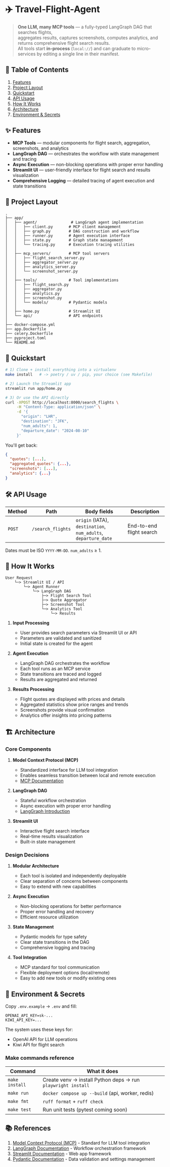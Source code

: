# ✈️  Travel-Flight-Agent

> **One LLM, many MCP tools** — a fully-typed LangGraph DAG that searches flights,  
> aggregates results, captures screenshots, computes analytics, and returns comprehensive
> flight search results.  
> All tools start **in-process** (`local://`) and can graduate to micro-services by
> editing a single line in their manifest.


## 📖 Table of Contents
1. [Features](#features)  
2. [Project Layout](#project-layout)  
3. [Quickstart](#quickstart)  
4. [API Usage](#api-usage)  
5. [How It Works](#how-it-works)  
6. [Architecture](#architecture)  
7. [Environment & Secrets](#environment--secrets)


## ✨ Features
* **MCP Tools** — modular components for flight search, aggregation, screenshots, and analytics
* **LangGraph DAG** — orchestrates the workflow with state management and tracing
* **Async Execution** — non-blocking operations with proper error handling
* **Streamlit UI** — user-friendly interface for flight search and results visualization
* **Comprehensive Logging** — detailed tracing of agent execution and state transitions


## 📂 Project Layout

```text
.
├── app/
│   ├── agent/               # LangGraph agent implementation
│   │   ├── client.py       # MCP client management
│   │   ├── graph.py        # DAG construction and workflow
│   │   ├── runner.py       # Agent execution interface
│   │   ├── state.py        # Graph state management
│   │   └── tracing.py      # Execution tracing utilities
│   │
│   ├── mcp_servers/        # MCP tool servers
│   │   ├── flight_search_server.py
│   │   ├── aggregator_server.py
│   │   ├── analytics_server.py
│   │   └── screenshot_server.py
│   │
│   ├── tools/              # Tool implementations
│   │   ├── flight_search.py
│   │   ├── aggregator.py
│   │   ├── analytics.py
│   │   ├── screenshot.py
│   │   └── models/         # Pydantic models
│   │
│   ├── home.py             # Streamlit UI
│   └── api/                # API endpoints
│
├── docker-compose.yml
├── app.Dockerfile
├── celery.Dockerfile
├── pyproject.toml
└── README.md
```

## 🚀 Quickstart

```bash
# 1) Clone + install everything into a virtualenv
make install   # -> poetry / uv / pip, your choice (see Makefile)

# 2) Launch the Streamlit app
streamlit run app/home.py

# 3) Or use the API directly
curl -XPOST http://localhost:8000/search_flights \
     -H "Content-Type: application/json" \
     -d '{
       "origin": "LHR",
       "destination": "JFK",
       "num_adults": 1,
       "departure_date": "2024-08-10"
     }'
```

You'll get back:

```json
{
  "quotes": [...],
  "aggregated_quotes": {...},
  "screenshots": [...],
  "analytics": {...}
}
```

## 🛠  API Usage

| Method | Path              | Body fields                                  | Description                |
| ------ | ----------------- | -------------------------------------------- | -------------------------- |
| `POST` | `/search_flights` | `origin` (IATA), `destination`, `num_adults`,<br>`departure_date` | End-to-end flight search |

Dates must be ISO `YYYY-MM-DD`. `num_adults` ≥ 1.

## 🤖 How It Works

```text
User Request
    └─> Streamlit UI / API
        └─> Agent Runner
            └─> LangGraph DAG
                ├─> Flight Search Tool
                ├─> Quote Aggregator
                ├─> Screenshot Tool
                └─> Analytics Tool
                    └─> Results
```

1. **Input Processing**
   - User provides search parameters via Streamlit UI or API
   - Parameters are validated and sanitized
   - Initial state is created for the agent

2. **Agent Execution**
   - LangGraph DAG orchestrates the workflow
   - Each tool runs as an MCP service
   - State transitions are traced and logged
   - Results are aggregated and returned

3. **Results Processing**
   - Flight quotes are displayed with prices and details
   - Aggregated statistics show price ranges and trends
   - Screenshots provide visual confirmation
   - Analytics offer insights into pricing patterns

## 🏗 Architecture

### Core Components

1. **Model Context Protocol (MCP)**
   - Standardized interface for LLM tool integration
   - Enables seamless transition between local and remote execution
   - [MCP Documentation](https://docs.anthropic.com/en/docs/agents-and-tools/mcp)

2. **LangGraph DAG**
   - Stateful workflow orchestration
   - Async execution with proper error handling
   - [LangGraph Introduction](https://langchain-ai.github.io/langgraph/tutorials/introduction/)

3. **Streamlit UI**
   - Interactive flight search interface
   - Real-time results visualization
   - Built-in state management

### Design Decisions

1. **Modular Architecture**
   - Each tool is isolated and independently deployable
   - Clear separation of concerns between components
   - Easy to extend with new capabilities

2. **Async Execution**
   - Non-blocking operations for better performance
   - Proper error handling and recovery
   - Efficient resource utilization

3. **State Management**
   - Pydantic models for type safety
   - Clear state transitions in the DAG
   - Comprehensive logging and tracing

4. **Tool Integration**
   - MCP standard for tool communication
   - Flexible deployment options (local/remote)
   - Easy to add new tools or modify existing ones

## 🔐 Environment & Secrets

Copy `.env.example` → `.env` and fill:

```
OPENAI_API_KEY=sk-...
KIWI_API_KEY=...
```

The system uses these keys for:
- OpenAI API for LLM operations
- Kiwi API for flight search


### Make commands reference

| Command        | What it does                                                |
| -------------- | ----------------------------------------------------------- |
| `make install` | Create venv → install Python deps → run `playwright install` |
| `make run`     | `docker compose up --build` (api, worker, redis)            |
| `make fmt`     | `ruff format` + `ruff check`                                |
| `make test`    | Run unit tests (pytest coming soon)                         |

## 📚 References

1. [Model Context Protocol (MCP)](https://docs.anthropic.com/en/docs/agents-and-tools/mcp) - Standard for LLM tool integration
2. [LangGraph Documentation](https://langchain-ai.github.io/langgraph/tutorials/introduction/) - Workflow orchestration framework
3. [Streamlit Documentation](https://docs.streamlit.io/) - Web app framework
4. [Pydantic Documentation](https://docs.pydantic.dev/) - Data validation and settings management


